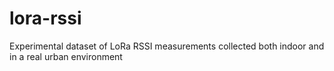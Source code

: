 # lora-rssi
Experimental dataset of LoRa RSSI measurements collected both indoor and in a real urban environment
